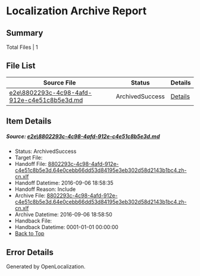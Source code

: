 # <a name='report-top'></a> Localization Archive Report

## Summary
 Total Files | 1

## File List
 Source File | Status | Details 
 ----------- | ------ | ------- 
 [e2e\8802293c-4c98-4afd-912e-c4e51c8b5e3d.md](https://github.com/OpenLocalizationTestOrg/ol-test0/blob/edcf8a0f878a8ec0e92e408f82d23e54a7c6fb6f/e2e/8802293c-4c98-4afd-912e-c4e51c8b5e3d.md) | ArchivedSuccess | [Details](#7d7ba54e9627fdc064ae91dfa939743fd7da779e3)

## Item Details
##### <a name='7d7ba54e9627fdc064ae91dfa939743fd7da779e3'></a> Source: [e2e\8802293c-4c98-4afd-912e-c4e51c8b5e3d.md](https://github.com/OpenLocalizationTestOrg/ol-test0/blob/edcf8a0f878a8ec0e92e408f82d23e54a7c6fb6f/e2e/8802293c-4c98-4afd-912e-c4e51c8b5e3d.md)
* Status: ArchivedSuccess
* Target File: 
* Handoff File: [8802293c-4c98-4afd-912e-c4e51c8b5e3d.64e0cebb66dd53d84195e3eb302d58d2143b1bc4.zh-cn.xlf](https://github.com/OpenLocalizationTestOrg/ol-test0-handoff/blob/8975e0effc8108a791eefd055bd96ad5d42f790f/ol-handoff/OpenLocalizationTestOrg/ol-test0-zhcn/ci/ht/8802293c-4c98-4afd-912e-c4e51c8b5e3d.64e0cebb66dd53d84195e3eb302d58d2143b1bc4.zh-cn.xlf)
* Handoff Datetime: 2016-09-06 18:58:35
* Handoff Reason: Include
* Archive File: [8802293c-4c98-4afd-912e-c4e51c8b5e3d.64e0cebb66dd53d84195e3eb302d58d2143b1bc4.zh-cn.xlf](https://github.com/OpenLocalizationTestOrg/ol-test0-handoff/blob/8498cabd9b7ad728fcf5c88f109338b3b8302a32/ol-archive/OpenLocalizationTestOrg/ol-test0-zhcn/ci/ht/8802293c-4c98-4afd-912e-c4e51c8b5e3d.64e0cebb66dd53d84195e3eb302d58d2143b1bc4.zh-cn.xlf)
* Archive Datetime: 2016-09-06 18:58:50
* Handback File: 
* Handback Datetime: 0001-01-01 00:00:00
* [Back to Top](#report-top)


## Error Details

Generated by OpenLocalization.
